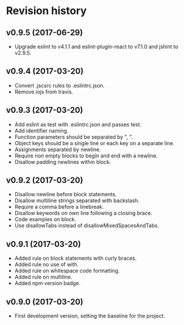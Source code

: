 Revision history
=======================================

v0.9.5 (2017-06-29)
---------------------------------------

* Upgrade eslint to v4.1.1 and eslint-plugin-react to v7.1.0 and jshint to v2.9.5.


v0.9.4 (2017-03-20)
---------------------------------------

* Convert .jscsrc rules to .eslintrc.json.
* Remove iojs from travis.


v0.9.3 (2017-03-20)
---------------------------------------

* Add eslint as test with .eslintrc.json and passes test.
* Add identifier naming.
* Function parameters should be separated by ", ".
* Object keys should be a single line or each key on a separate line.
* Assignments separated by newline.
* Require non empty blocks to begin and end with a newline.
* Disallow padding newlines within block.


v0.9.2 (2017-03-20)
---------------------------------------

* Disallow newline before block statements.
* Disallow multiline strings separated with backslash.
* Require a comma before a linebreak.
* Disallow keywords on own line following a closing brace.
* Code examples on block.
* Use disallowTabs instead of disallowMixedSpacesAndTabs.


v0.9.1 (2017-03-20)
---------------------------------------

* Added rule on block statements with curly braces.
* Added rule no use of with.
* Added rule on whitespace code formatting.
* Added rule on multiline.
* Added npm version badge.


v0.9.0 (2017-03-20)
---------------------------------------

* First development version, setting the baseline for the project.
